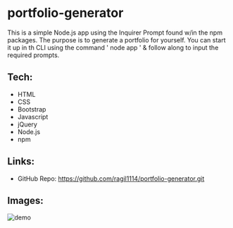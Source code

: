 # portfolio-generator
This is a simple Node.js app using the Inquirer Prompt found w/in the npm packages. The purpose is to generate a portfolio for yourself. You can start it up in th CLI using the command ' node app ' & follow along to input the required prompts.

## Tech:
- HTML
- CSS
- Bootstrap
- Javascript
- jQuery
- Node.js
- npm

## Links:
- GitHub Repo: https://github.com/ragil1114/portfolio-generator.git

## Images:
![demo](https://github.com/ragil1114/bookWorm-projectRepo/blob/src/images/demo.png)
